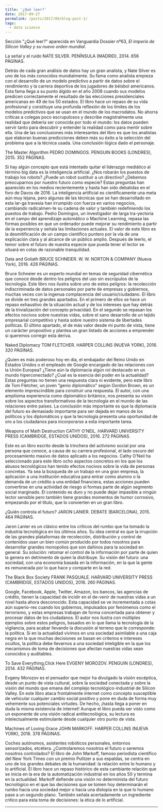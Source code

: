 ```yaml
---
title: '¿Qué leer?'
date: 2017-09-27
permalink: /posts/2017/09/blog-post-1/
tags:
  - data science
---
```


Sección "¿Qué leer?" aparecida en Vanguardia Dossier nº63, *El imperio de Silicon Valley y su nuevo orden mundial*.

La señal y el ruido
NATE SILVER. PENÍNSULA (MADRID), 2014. 656 PÁGINAS.

Detrás de cada gran análisis de datos hay un gran analista, y Nate Silver es uno de los más conocidos mundialmente. Su fama como analista empieza con el desarrollo de un modelo predictivo a partir de datos sobre el rendimiento y la carrera deportiva de los jugadores de béisbol americanos. Esta fama llega a su punto álgido en el año 2008 cuando sus modelos predicen correctamente el resultado de las elecciones presidenciales americanas en 49 de los 50 estados. El libro hace un repaso de su vida profesional y constituye una profunda reflexión de los límites de los modelos predictivos que se usan en el mundo de los macrodatos. No ahorra críticas a colegas poco escrupulosos y describe magistralmente una realidad que debería ser conocida por todo el mundo: los datos pueden servir tanto para descubrir y entender la realidad como para mentir sobre ella. Una de las conclusiones más interesantes del libro es que los analistas que elaboran buenas predicciones deben más su éxito a la selección del problema que a la técnica usada. Una conclusión lógica dado el personaje.

The Master Algorithm
PEDRO DOMINGOS. PENGUIN BOOKS (LONDRES), 2015. 352 PÁGINAS.

Si hay algún concepto que está intentado quitar el liderazgo mediático al término big data es la inteligencia artificial. ¿Nos robarán los puestos de trabajo los robots? ¿Puede un robot sustituir a un directivo? ¿Debemos preocuparnos por nuestro futuro como especie? Estas preguntas han aparecido en los medios recientemente y hasta han sido debatidas en el foro de Davos de 2016. La inteligencia artificial es científicamente una meta aún muy lejana, pero algunas de las técnicas que se han desarrollado en esta lar-ga travesía han irrumpido con fuerza en varios negocios, cambiando radicalmen-te su cadena de valor y también redefiniendo los puestos de trabajo. Pedro Domingos, un investigador de larga tra-yectoria en el campo del aprendizaje automático o Machine Learning, repasa las formas posibles en que un ordenador puede mejorar su rendimiento a partir de la experiencia y señala las limitaciones actuales. El valor de este libro es la desmitificación de un campo científico puntero por la vía de una explicación clara y al alcance de un público amplio. Después de leerlo, el temor sobre el futuro de nuestra especie que pueda tener el lector se situará en cotas de razonable tranquilidad.

Data and Goliath
BRUCE SCHNEIER. W. W. NORTON & COMPANY (Nueva York), 2016. 426  PÁGINAS.

Bruce Schneier es un experto mundial en temas de seguridad cibernética que conoce desde dentro los peligros del uso sin escrúpulos de la tecnología. Este libro nos ilustra sobre uno de estos peligros: la recolección indiscriminada de datos personales por parte de empresas y gobiernos, muchas veces con la ingenua complacencia del usuario/ciudadano. El libro se divide en tres grandes apartados. En el primero de ellos se hace un repaso exhaustivo de la situación actual y de los intereses que hay detrás de la trivialización del concepto privacidad. En el segundo se repasan los efectos nocivos sobre nuestras vidas, sobre el sano desarrollo de un tejido empresarial competitivo y hasta sobre nuestro sistema de libertades políticas. El último apartado, el de más valor desde mi punto de vista, tiene un carácter propositivo y plantea un gran listado de acciones a emprender si queremos corregir esta deriva.

Naked Diplomacy
TOM FLETCHER. HARPER COLLINS (NUEVA YORK), 2016. 320 PÁGINAS.

¿Quien es más poderoso hoy en día, el embajador del Reino Unido en Estados Unidos o el empleado de Google encargado de las relaciones con la Unión Europea? ¿Tiene aún la diplomacia algún rol destacado en un mundo hiperconectado? ¿Cual es la esencia del poder en la actualidad? Estas preguntas no tienen una respuesta clara ni evidente, pero este libro de Tom Fletcher, un joven “genio diplomático” según Gordon Brown, es un elemento imprescindible para construir una respuesta. El autor, con una amplísima experiencia como diplomático británico, nos presenta su visión sobre los aspectos transformativos de la tecnología en el mundo de las relaciones entre países. La conclusión más importante es que la diplomacia del futuro es demasiado importante para ser dejada en manos de los políticos y los diplomáticos y que la tecnología presenta una oportunidad de oro a los ciudadanos para incorporarse a esta importante tarea.

Weapons of Math Destruction
CATHY O’NEIL. HARVARD UNIVERSITY PRESS (CAMBRIDGE, ESTADOS UNIDOS), 2016. 272 PÁGINAS. 

Este es un libro escrito desde la trinchera del activismo social por una persona que conoce, a causa de su carrera profesional, el lado oscuro del procesamiento masivo de datos aplicado a los negocios. Cathy O’Neil ha seleccionado para este libro ocho aspectos concretos en los que los abusos tecnológicos han tenido efectos nocivos sobre la vida de personas concretas. Ya sea la búsqueda de un trabajo en una gran empresa, la aplicación a una institución educativa para entrar como alumno o la demanda de un crédito a una entidad financiera, estas acciones pueden convertirse en una actividad de riesgo si formas parte de algún segmento social marginado. El contenido es duro y no puede dejar impasible a ningún lector sensible pero también tiene grandes momentos de humor corrosivo, empezando por el título, que lo convierten en un gran libro.

¿Quién controla el futuro?
JARON LANIER. DEBATE  (BARCELONA), 2015. 464 PÁGINAS.

Jaron Lanier es un clásico entre los críticos del rumbo que ha tomado la industria tecnológica en los últimos años. Su idea central es que la irrupción de las grandes plataformas de recolección, distribución y control de contenidos usan un bien común producido por todos nosotros para desarrollar grandes monopolios que son dañinos para la sociedad en general. Su solución: retomar el control de la información por parte de quien la genera en detrimento de quien la distribuye. Su visión del futuro: una sociedad, con una economía basada en la información, en la que la gente es remunerada por lo que hace y comparte en la red. 

The Black Box Society
FRANK PASQUALE. HARVARD 
UNIVERSITY PRESS (CAMBRIDGE, 
ESTADOS UNIDOS), 2016. 260 PÁGINAS.

Google, Facebook, Apple, Twitter, Amazon, los bancos, las agencias de crédito, tienen la capacidad de incidir en el de-venir de nuestras vidas a un nivel hasta ahora desconocido. Esta capacidad se ve incrementada a cotas aún superio-res cuando los gobiernos, impulsados por fenómenos como el terrorismo, y estas empresas trabajan de forma concertada para obtener y procesar datos de los ciudadanos. El autor nos ilustra con múltiples ejemplos sobre estos peligros, basados en lo que llama la tecnología de la vigilancia, para acabar llevando la discusión al terreno que le corresponde: la política. Si en la actualidad vivimos en una sociedad asimilable a una caja negra en la que muchas decisiones se basan en criterios e intereses ocultos, la política debe llevarnos a una sociedad inteligible en la que los mecanismos de toma de decisiones que afectan nuestras vidas sean conocidos y auditables.

To Save Everything,Click Here
EVGENY MOROZOV. PENGUIN  (LONDRES), 2014. 432 PÁGINAS.

Evgeny Morozov es el pensador que mejor ha divulgado la visión escéptica, desde un punto de vista cultural, sobre la sociedad conectada y sobre la visión del mundo que emana del complejo tecnológico-industrial de Silicon Valley. En este libro ataca frontalmente internet como concepto susceptible de vehicular cualquier cambio social positivo y pone en duda de forma muy vehemente sus potenciales virtudes. De hecho, ¡hasta llega a poner en duda la misma existencia de internet! Aunque el libro pueda ser visto como un exponente de una visión radical antitecnológica, su lectura es intelectualmente estimulante desde cualquier otro punto de vista.

Machines of Loving Grace
JOHN MARKOFF. HARPER COLLINS (NUEVA YORK), 2016. 378 PÁGINAS.

Coches autónomos, asistentes robóticos personales, entornos sensorizados, etcétera. ¿Controlaremos nosotros el futuro o seremos nosotros controlados? El libro de John Markoff, famoso periodista científico del New York Times con un premio Pulitzer a sus espaldas, se centra en uno de los grandes debates de la humanidad: la relación entre lo humano y lo artificial. El libro hace un repaso histórico de esta cambiante relación que se inicia en la era de la automatización industrial en los años 50 y termina en la actualidad. Markoff defiende una visión no determinista del futuro tecnológico en el que las decisiones que se tomen hoy determinarán el rumbo hacia una sociedad mejor o hacia una distopía en la que lo humano pase a un segundo plano. También señala acertadamente un ingrediente crítico para esta toma de decisiones: la ética de lo artificial.


------
